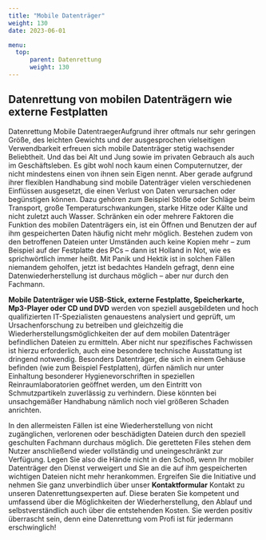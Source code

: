 ```yaml
---
title: "Mobile Datenträger"
weight: 130
date: 2023-06-01

menu:
  top:
      parent: Datenrettung
      weight: 130
---
```


## Datenrettung von mobilen Datenträgern wie externe Festplatten

Datenrettung Mobile DatentraegerAufgrund ihrer oftmals nur sehr geringen Größe, des leichten Gewichts und der ausgesprochen vielseitigen Verwendbarkeit erfreuen sich mobile Datenträger stetig wachsender Beliebtheit. Und das bei Alt und Jung sowie im privaten Gebrauch als auch im Geschäftsleben. Es gibt wohl noch kaum einen Computernutzer, der nicht mindestens einen von ihnen sein Eigen nennt. Aber gerade aufgrund ihrer flexiblen Handhabung sind mobile Datenträger vielen verschiedenen Einflüssen ausgesetzt, die einen Verlust von Daten verursachen oder begünstigen können. Dazu gehören zum Beispiel Stöße oder Schläge beim Transport, große Temperaturschwankungen, starke Hitze oder Kälte und nicht zuletzt auch Wasser. Schränken ein oder mehrere Faktoren die Funktion des mobilen Datenträgers ein, ist ein Öffnen und Benutzen der auf ihm gespeicherten Daten häufig nicht mehr möglich. Bestehen zudem von den betroffenen Dateien unter Umständen auch keine Kopien mehr – zum Beispiel auf der Festplatte des PCs – dann ist Holland in Not, wie es sprichwörtlich immer heißt. Mit Panik und Hektik ist in solchen Fällen niemandem geholfen, jetzt ist bedachtes Handeln gefragt, denn eine Datenwiederherstellung ist durchaus möglich – aber nur durch den Fachmann.

**Mobile Datenträger wie USB-Stick, externe Festplatte, Speicherkarte, Mp3-Player oder CD und DVD** werden von speziell ausgebildeten und hoch qualifizierten IT-Spezialisten genauestens analysiert und geprüft, um Ursachenforschung zu betreiben und gleichzeitig die Wiederherstellungsmöglichkeiten der auf dem mobilen Datenträger befindlichen Dateien zu ermitteln. Aber nicht nur spezifisches Fachwissen ist hierzu erforderlich, auch eine besondere technische Ausstattung ist dringend notwendig. Besonders Datenträger, die sich in einem Gehäuse befinden (wie zum Beispiel Festplatten), dürfen nämlich nur unter Einhaltung besonderer Hygienevorschriften in speziellen Reinraumlaboratorien geöffnet werden, um den Eintritt von Schmutzpartikeln zuverlässig zu verhindern. Diese könnten bei unsachgemäßer Handhabung nämlich noch viel größeren Schaden anrichten.

In den allermeisten Fällen ist eine Wiederherstellung von nicht zugänglichen, verlorenen oder beschädigten Dateien durch den speziell geschulten Fachmann durchaus möglich. Die geretteten Files stehen dem Nutzer anschließend wieder vollständig und uneingeschränkt zur Verfügung. Legen Sie also die Hände nicht in den Schoß, wenn Ihr mobiler Datenträger den Dienst verweigert und Sie an die auf ihm gespeicherten wichtigen Dateien nicht mehr herankommen. Ergreifen Sie die Initiative und nehmen Sie ganz unverbindlich über unser **Kontaktformular** Kontakt zu unseren Datenrettungsexperten auf. Diese beraten Sie kompetent und umfassend über die Möglichkeiten der Wiederherstellung, den Ablauf und selbstverständlich auch über die entstehenden Kosten. Sie werden positiv überrascht sein, denn eine Datenrettung vom Profi ist für jedermann erschwinglich!
